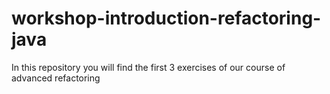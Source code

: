 # workshop-introduction-refactoring-java
In this repository you will find the first 3 exercises of our course of advanced refactoring
